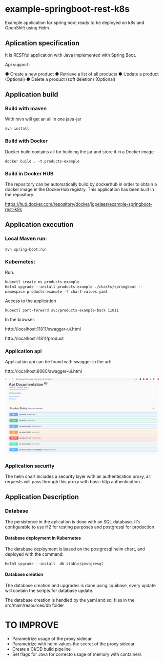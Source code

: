 # example-springboot-rest-k8s

Example application for spring boot ready to be deployed on k8s and OpenShift using Helm.


## Aplication specification

It is RESTful application with Java implemented with Spring Boot.

Api support:

● Create a new product
● Retrieve a list of all products
● Update a product (Optional)
● Delete a product (soft deletion) (Optional)

## Application build

### Build with maven

With mvn will get an all in one java-jar

```
mvn install
```

### Build with Docker

Docker build contains all for building the jar and store it in a Docker image

```
docker build . -t products-example
```

### Build in Docker HUB

The repository can be automatically build by dockerhub in order to obtain a docker image in the DockerHub registry.
This application has been built in the repository:

https://hub.docker.com/repository/docker/jgpelaez/example-springboot-rest-k8s





## Application execution

### Local Maven run:

```
mvn spring-boot:run
```


### Kubernetes:

Run:

```
kubectl create ns products-example
helm3 upgrade --install products-example ./charts/springboot --namespace products-example -f chart-values.yaml
```

Access to the application

```
kubectl port-forward svc/products-example-back 11811
```

In the browser:

http://localhost:11811/swagger-ui.html

http://localhost:11811/product

### Application api

Application api can be found with swagger in the url:


http://localhost:8080/swagger-ui.html

![swagger](https://raw.githubusercontent.com/jgpelaez/example-springboot-rest-k8s/master/doc/2020-03-23%2015_58_29-Swagger%20UI.png)

### Application security

The helm chart includes a security layer with an authentication proxy, all requests will pass through this proxy with basic http authentication.

## Application Description

### Database

The persistence in the aplication is done with an SQL database. It's configurable to use H2 for testing purposes and postgresql for production


#### Database deployment in Kubernetes

The database deployment is based on the postgresql helm chart, and deployed with the command:

```
helm3 upgrade --install  db stable/postgresql 
```

#### Database creation

The database creation and upgrades is done using liquibase, every update will contain the scripts for database update.

The database creation is handled by the yaml and sql files in the src/main/resources/db folder

# TO IMPROVE

- Parametrize usage of the proxy sidecar
- Parametrize with helm values the secret of the proxy sidecar
- Create a CI/CD build pipeline
- Set flags for Java for correcto usage of memory with containers